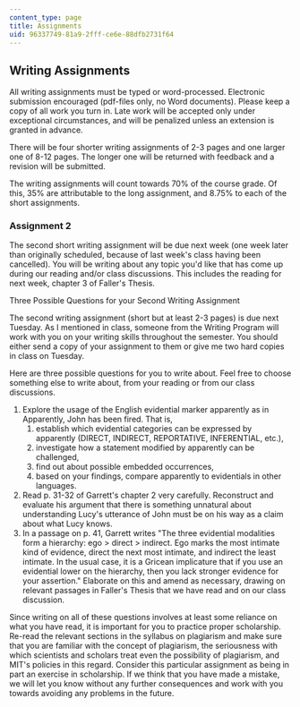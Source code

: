 ```yaml
---
content_type: page
title: Assignments
uid: 96337749-81a9-2fff-ce6e-88dfb2731f64
---
```


Writing Assignments
-------------------

All writing assignments must be typed or word-processed. Electronic submission encouraged (pdf-files only, no Word documents). Please keep a copy of all work you turn in. Late work will be accepted only under exceptional circumstances, and will be penalized unless an extension is granted in advance.

There will be four shorter writing assignments of 2-3 pages and one larger one of 8-12 pages. The longer one will be returned with feedback and a revision will be submitted.

The writing assignments will count towards 70% of the course grade. Of this, 35% are attributable to the long assignment, and 8.75% to each of the short assignments.

### Assignment 2

The second short writing assignment will be due next week (one week later than originally scheduled, because of last week's class having been cancelled). You will be writing about any topic you'd like that has come up during our reading and/or class discussions. This includes the reading for next week, chapter 3 of Faller's Thesis.

Three Possible Questions for your Second Writing Assignment

The second writing assignment (short but at least 2-3 pages) is due next Tuesday. As I mentioned in class, someone from the Writing Program will work with you on your writing skills throughout the semester. You should either send a copy of your assignment to them or give me two hard copies in class on Tuesday.

Here are three possible questions for you to write about. Feel free to choose something else to write about, from your reading or from our class discussions.

1.  Explore the usage of the English evidential marker apparently as in Apparently, John has been fired. That is,
    1.  establish which evidential categories can be expressed by apparently (DIRECT, INDIRECT, REPORTATIVE, INFERENTIAL, etc.),
    2.  investigate how a statement modified by apparently can be challenged,
    3.  find out about possible embedded occurrences,
    4.  based on your findings, compare apparently to evidentials in other languages.
2.  Read p. 31-32 of Garrett's chapter 2 very carefully. Reconstruct and evaluate his argument that there is something unnatural about understanding Lucy's utterance of John must be on his way as a claim about what Lucy knows.
3.  In a passage on p. 41, Garrett writes "The three evidential modalities form a hierarchy: ego > direct > indirect. Ego marks the most intimate kind of evidence, direct the next most intimate, and indirect the least intimate. In the usual case, it is a Gricean implicature that if you use an evidential lower on the hierarchy, then you lack stronger evidence for your assertion." Elaborate on this and amend as necessary, drawing on relevant passages in Faller's Thesis that we have read and on our class discussion.

Since writing on all of these questions involves at least some reliance on what you have read, it is important for you to practice proper scholarship. Re-read the relevant sections in the syllabus on plagiarism and make sure that you are familiar with the concept of plagiarism, the seriousness with which scientists and scholars treat even the possibility of plagiarism, and MIT's policies in this regard. Consider this particular assignment as being in part an exercise in scholarship. If we think that you have made a mistake, we will let you know without any further consequences and work with you towards avoiding any problems in the future.